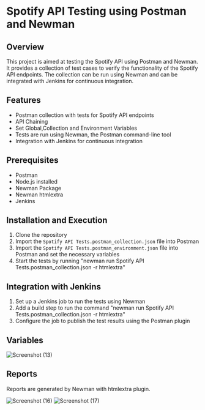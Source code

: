 # Spotify API Testing using Postman and Newman

## Overview
This project is aimed at testing the Spotify API using Postman and Newman. It provides a collection of test cases to verify the functionality of the Spotify API endpoints. The collection can be run using Newman and can be integrated with Jenkins for continuous integration.

## Features
- Postman collection with tests for Spotify API endpoints
- API Chaining
- Set Global,Collection and Environment Variables 
- Tests are run using Newman, the Postman command-line tool
- Integration with Jenkins for continuous integration

## Prerequisites
- Postman
- Node.js installed
- Newman Package
- Newman htmlextra
- Jenkins

## Installation and Execution
1. Clone the repository
2. Import the `Spotify API Tests.postman_collection.json` file into Postman
3. Import the `Spotify API Tests.postman_environment.json` file into Postman and set the necessary variables
4. Start the tests by running "newman run Spotify API Tests.postman_collection.json -r htmlextra"

## Integration with Jenkins
1. Set up a Jenkins job to run the tests using Newman
2. Add a build step to run the command "newman run Spotify API Tests.postman_collection.json -r htmlextra"
3. Configure the job to publish the test results using the Postman plugin

## Variables
![Screenshot (13)](https://user-images.githubusercontent.com/122073049/218938936-c79e079e-c15e-4b19-a102-ca36f5f45eda.png)

## Reports
Reports are generated by Newman with htmlextra plugin.

![Screenshot (16)](https://user-images.githubusercontent.com/122073049/218939610-793af3aa-0d0c-4dac-902c-7d42ea5b6494.png)
![Screenshot (17)](https://user-images.githubusercontent.com/122073049/218939635-457009f0-e1c1-4b2d-818f-0d56b8ef9406.png)
